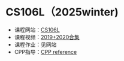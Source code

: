 # CS106L（2025winter)
* 课程网站：[CS106L](http://web.stanford.edu/class/cs106l/)
* 课程视频：[2019+2020合集](https://www.bilibili.com/video/BV1Fz421q7oh/?spm_id_from=333.337.search-card.all.click&vd_source=84f466158ab49dd16cbce0d588ec2022)
* 课程作业：见网站
* CPP指导：[CPP reference](https://en.cppreference.com/w/)
